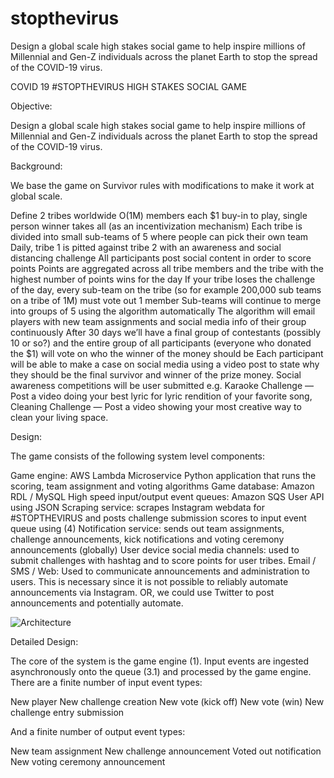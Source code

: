 # stopthevirus
Design a global scale high stakes social game to help inspire millions of Millennial and Gen-Z individuals across the planet Earth to stop the spread of the COVID-19 virus.

COVID 19 #STOPTHEVIRUS HIGH STAKES SOCIAL GAME

Objective:

Design a global scale high stakes social game to help inspire millions of Millennial and Gen-Z individuals across the planet Earth to stop the spread of the COVID-19 virus.

Background:

We base the game on Survivor rules with modifications to make it work at global scale. 

Define 2 tribes worldwide O(1M) members each
$1 buy-in to play, single person winner takes all (as an incentivization mechanism)
Each tribe is divided into small sub-teams of 5 where people can pick their own team
Daily, tribe 1 is pitted against tribe 2 with an awareness and social distancing challenge
All participants post social content in order to score points
Points are aggregated across all tribe members and the tribe with the highest number of points wins for the day
If your tribe loses the challenge of the day, every sub-team on the tribe (so for example 200,000 sub teams on a tribe of 1M) must vote out 1 member
Sub-teams will continue to merge into groups of 5 using the algorithm automatically
The algorithm will email players with new team assignments and social media info of their group continuously
After 30 days we’ll have a final group of contestants (possibly 10 or so?) and the entire group of all participants (everyone who donated the $1) will vote on who the winner of the money should be
Each participant will be able to make a case on social media using a video post to state why they should be the final survivor and winner of the prize money.
Social awareness competitions will be user submitted e.g. Karaoke Challenge — Post a video doing your best lyric for lyric rendition of your favorite song, Cleaning Challenge — Post a video showing your most creative way to clean your living space.

Design:

The game consists of the following system level components:

Game engine: AWS Lambda Microservice Python application that runs the scoring, team assignment and voting algorithms
Game database: Amazon RDL / MySQL
High speed input/output event queues: Amazon SQS 
User API using JSON
Scraping service: scrapes Instagram webdata for #STOPTHEVIRUS and posts challenge submission scores to input event queue using (4)
Notification service: sends out team assignments, challenge announcements, kick notifications and voting ceremony announcements (globally)
User device social media channels: used to submit challenges with hashtag and to score points for user tribes.
Email / SMS / Web: Used to communicate announcements and administration to users. This is necessary since it is not possible to reliably automate announcements via Instagram. OR, we could use Twitter to post announcements and potentially automate.

![Architecture](https://github.com/unicorn1337x/stopthevirus/blob/master/stopthevirus_architecture1.svg)


Detailed Design:


The core of the system is the game engine (1). Input events are ingested asynchronously onto the queue (3.1) and processed by the game engine. There are a finite number of input event types:

New player
New challenge creation
New vote (kick off)
New vote (win)
New challenge entry submission

And a finite number of output event types:

New team assignment
New challenge announcement
Voted out notification
New voting ceremony announcement







